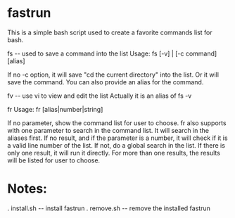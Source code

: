 fastrun
============================

This is a simple bash script used to create a favorite commands list for bash.

fs -- used to save a command into the list
Usage: fs [-v] | [-c command] [alias]

If no -c option, it will save "cd the current directory" into the list. Or it will save the command. 
You can also provide an alias for the command.

fv -- use vi to view and edit the list
Actually it is an alias of fs -v

fr
Usage: fr [alias|number|string]

If no parameter, show the command list for user to choose.
fr also supports with one parameter to search in the command list. 
It will search in the aliases first. If no result, and if the parameter is a number, it will check if it is a valid line number of the list. If not, do a global search in the list.
If there is only one result, it will run it directly. For more than one results, the results will be listed for user to choose. 
	
Notes:
============================
. install.sh -- install fastrun
. remove.sh -- remove the installed fastrun
